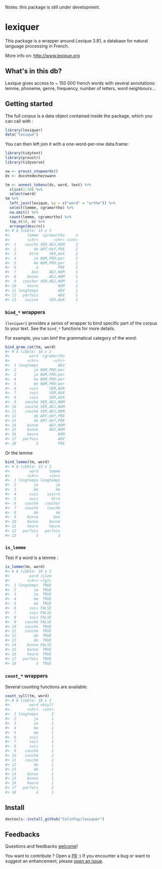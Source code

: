 <!-- README.md is generated from README.Rmd. Please edit that file -->
Notes: this package is still under development.

lexiquer
========

This package is a wrapper around Lexique 3.81, a database for natural language processing in French.

More info on: <http://www.lexique.org>

What's in this db?
------------------

Lexique gives access to ~ 150 000 french words with several annotations: lemme, phoneme, genre, frequency, number of letters, word neighbours...

Getting started
---------------

The full corpus is a data object contained inside the package, which you can call with :

``` r
library(lexiquer)
data("lexique")
```

You can then left join it with a one-word-per-row data.frame:

``` r
library(tidytext)
library(proustr)
library(tidyverse)

sw <- proust_stopwords()
ds <- ducotedechezswann

tm <- unnest_tokens(ds, word, text) %>%
  slice(1:10) %>%
  select(word)
tm %>%
  left_join(lexique, by = c("word" = "ortho")) %>%
  select(lemme, cgramortho) %>%
  na.omit() %>%
  count(lemme, cgramortho) %>%
  top_n(10, n) %>%
  arrange(desc(n))
#> # A tibble: 13 x 3
#>        lemme  cgramortho     n
#>        <chr>       <chr> <int>
#>  1    couché VER,ADJ,NOM     2
#>  2        de ART:def,PRE     2
#>  3      être     VER,AUX     2
#>  4        je NOM,PRO:per     2
#>  5        me NOM,PRO:per     2
#>  6         à         PRE     1
#>  7       bon     ADJ,NOM     1
#>  8     bonne     ADJ,NOM     1
#>  9   coucher VER,ADJ,NOM     1
#> 10     heure         NOM     1
#> 11 longtemps         ADV     1
#> 12   parfois         ADV     1
#> 13    suivre     VER,AUX     1
```

### `bind_*` wrappers

`{lexiquer}` provides a series of wrapper to bind specific part of the corpus to your text. See the `bind_*` functions for more details.

For example, you can binf the grammatical category of the word:

``` r
bind_gram_cat(tm, word)
#> # A tibble: 18 x 2
#>         word  cgramortho
#>        <chr>       <chr>
#>  1 longtemps         ADV
#>  2        je NOM,PRO:per
#>  3        je NOM,PRO:per
#>  4        me NOM,PRO:per
#>  5        me NOM,PRO:per
#>  6      suis     VER,AUX
#>  7      suis     VER,AUX
#>  8      suis     VER,AUX
#>  9    couché VER,ADJ,NOM
#> 10    couché VER,ADJ,NOM
#> 11    couché VER,ADJ,NOM
#> 12        de ART:def,PRE
#> 13        de ART:def,PRE
#> 14     bonne     ADJ,NOM
#> 15     bonne     ADJ,NOM
#> 16     heure         NOM
#> 17   parfois         ADV
#> 18         à         PRE
```

Or the lemme

``` r
bind_lemme(tm, word)
#> # A tibble: 13 x 2
#>         word     lemme
#>        <chr>     <chr>
#>  1 longtemps longtemps
#>  2        je        je
#>  3        me        me
#>  4      suis    suivre
#>  5      suis      être
#>  6    couché   coucher
#>  7    couché    couché
#>  8        de        de
#>  9     bonne       bon
#> 10     bonne     bonne
#> 11     heure     heure
#> 12   parfois   parfois
#> 13         à         à
```

### `is_lemme`

Test if a word is a lemme :

``` r
is_lemme(tm, word)
#> # A tibble: 18 x 2
#>         word islem
#>        <chr> <lgl>
#>  1 longtemps  TRUE
#>  2        je  TRUE
#>  3        je  TRUE
#>  4        me  TRUE
#>  5        me  TRUE
#>  6      suis FALSE
#>  7      suis FALSE
#>  8      suis FALSE
#>  9    couché FALSE
#> 10    couché  TRUE
#> 11    couché  TRUE
#> 12        de  TRUE
#> 13        de  TRUE
#> 14     bonne FALSE
#> 15     bonne  TRUE
#> 16     heure  TRUE
#> 17   parfois  TRUE
#> 18         à  TRUE
```

### `count_*` wrappers

Several counting functions are available:

``` r
count_syll(tm, word)
#> # A tibble: 18 x 2
#>         word nbsyll
#>        <chr>  <int>
#>  1 longtemps      2
#>  2        je      1
#>  3        je      1
#>  4        me      1
#>  5        me      1
#>  6      suis      1
#>  7      suis      1
#>  8      suis      1
#>  9    couché      2
#> 10    couché      2
#> 11    couché      2
#> 12        de      1
#> 13        de      1
#> 14     bonne      1
#> 15     bonne      1
#> 16     heure      1
#> 17   parfois      2
#> 18         à      1
```

Install
-------

``` r
devtools::install_github("ColinFay/lexiquer")
```

Feedbacks
---------

Questions and feedbacks [welcome](mailto:contact@colinfay.me)!

You want to contribute ? Open a [PR](https://github.com/ColinFay/lexiquer/pulls) :) If you encounter a bug or want to suggest an enhancement, please [open an issue](https://github.com/ColinFay/lexiquer/issues).
